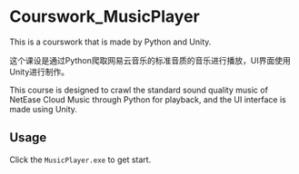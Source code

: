 # Courswork_MusicPlayer 

This is a courswork that is made by Python and Unity.

这个课设是通过Python爬取网易云音乐的标准音质的音乐进行播放，UI界面使用Unity进行制作。

This course is designed to crawl the standard sound quality music of NetEase Cloud Music through Python for playback, and the UI interface is made using Unity.

## Usage

Click the ```MusicPlayer.exe``` to get start.